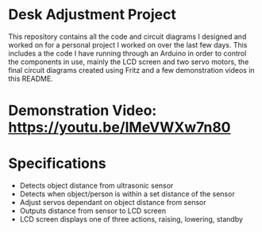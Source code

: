 # Desk Adjustment Project
This repository contains all the code and circuit diagrams I designed and worked on for a personal project I worked on over the last few days. This includes a the code I have running through an Arduino in order to control the components in use, mainly the LCD screen and two servo motors, the final circuit diagrams created using Fritz and a few demonstration videos in this README.

# Demonstration Video: https://youtu.be/IMeVWXw7n80

# Specifications
- Detects object distance from ultrasonic sensor
- Detects when object/person is within a set distance of the sensor
- Adjust servos dependant on object distance from sensor
- Outputs distance from sensor to LCD screen
- LCD screen displays one of three actions, raising, lowering, standby
